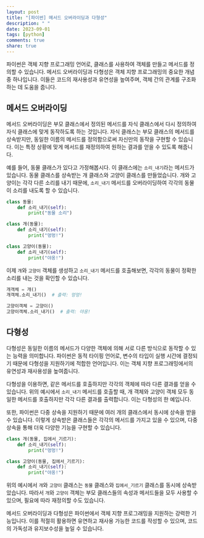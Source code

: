 ```yaml
---
layout: post
title: "[파이썬] 메서드 오버라이딩과 다형성"
description: " "
date: 2023-09-01
tags: [python]
comments: true
share: true
---
```


파이썬은 객체 지향 프로그래밍 언어로, 클래스를 사용하여 객체를 만들고 메서드를 정의할 수 있습니다. 메서드 오버라이딩과 다형성은 객체 지향 프로그래밍의 중요한 개념 중 하나입니다. 이들은 코드의 재사용성과 유연성을 높여주며, 객체 간의 관계를 구조화하는 데 도움을 줍니다.

## 메서드 오버라이딩

메서드 오버라이딩은 부모 클래스에서 정의된 메서드를 자식 클래스에서 다시 정의하여 자식 클래스에 맞게 동작하도록 하는 것입니다. 자식 클래스는 부모 클래스의 메서드를 상속받지만, 동일한 이름의 메서드를 정의함으로써 자신만의 동작을 구현할 수 있습니다. 이는 특정 상황에 맞게 메서드를 재정의하여 원하는 결과를 얻을 수 있도록 해줍니다.

예를 들어, 동물 클래스가 있다고 가정해봅시다. 이 클래스에는 `소리_내기`라는 메서드가 있습니다. 동물 클래스를 상속받는 개 클래스와 고양이 클래스를 만들었습니다. 개와 고양이는 각각 다른 소리를 내기 때문에, `소리_내기` 메서드를 오버라이딩하여 각각의 동물이 소리를 내도록 할 수 있습니다.

```python
class 동물:
    def 소리_내기(self):
        print("동물 소리")

class 개(동물):
    def 소리_내기(self):
        print("멍멍!")

class 고양이(동물):
    def 소리_내기(self):
        print("야옹!")
```

이제 `개`와 `고양이` 객체를 생성하고 `소리_내기` 메서드를 호출해보면, 각각의 동물이 정확한 소리를 내는 것을 확인할 수 있습니다.

```python
개객체 = 개()
개객체.소리_내기()  # 출력: 멍멍!

고양이객체 = 고양이()
고양이객체.소리_내기()  # 출력: 야옹!
```

## 다형성

다형성은 동일한 이름의 메서드가 다양한 객체에 의해 서로 다른 방식으로 동작할 수 있는 능력을 의미합니다. 파이썬은 동적 타이핑 언어로, 변수의 타입이 실행 시간에 결정되기 때문에 다형성을 지원하기에 적합한 언어입니다. 이는 객체 지향 프로그래밍에서의 유연성과 재사용성을 높여줍니다.

다형성을 이용하면, 같은 메서드를 호출하지만 각각의 객체에 따라 다른 결과를 얻을 수 있습니다. 위의 예시에서 `소리_내기` 메서드를 호출할 때, 개 객체와 고양이 객체 모두 동일한 메서드를 호출하지만 각각 다른 결과를 출력합니다. 이는 다형성의 한 예입니다.

또한, 파이썬은 다중 상속을 지원하기 때문에 여러 개의 클래스에서 동시에 상속을 받을 수 있습니다. 이렇게 상속받은 클래스들은 각각의 메서드를 가지고 있을 수 있으며, 다중 상속을 통해 더욱 다양한 기능을 구현할 수 있습니다.

```python
class 개(동물, 집에서_기르기):
    def 소리_내기(self):
        print("멍멍!")

class 고양이(동물, 집에서_기르기):
    def 소리_내기(self):
        print("야옹!")
```

위의 예시에서 `개`와 `고양이` 클래스는 `동물` 클래스와 `집에서_기르기` 클래스를 동시에 상속받았습니다. 따라서 `개`와 `고양이` 객체는 부모 클래스들의 속성과 메서드들을 모두 사용할 수 있으며, 필요에 따라 재정의할 수도 있습니다.

메서드 오버라이딩과 다형성은 파이썬에서 객체 지향 프로그래밍을 지원하는 강력한 기능입니다. 이를 적절히 활용하면 유연하고 재사용 가능한 코드를 작성할 수 있으며, 코드의 가독성과 유지보수성을 높일 수 있습니다.